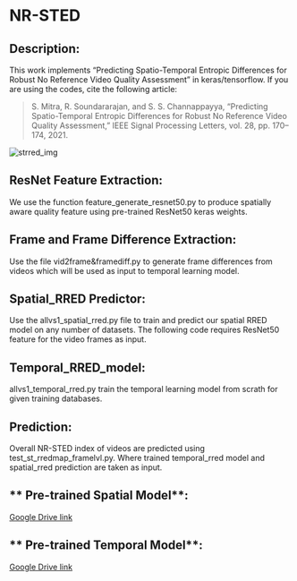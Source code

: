 # NR-STED
## Description:

This work implements “Predicting Spatio-Temporal Entropic Differences for
Robust No Reference Video Quality Assessment” in keras/tensorflow. If you are using the codes, cite the following article:

>S. Mitra, R. Soundararajan, and S. S. Channappayya, “Predicting Spatio-Temporal Entropic Differences for Robust No Reference Video Quality Assessment,” IEEE Signal Processing Letters, vol. 28, pp. 170–174, 2021.
 
![strred_img](https://user-images.githubusercontent.com/35575223/130897322-aa60817a-0134-4f40-82f4-e0b9bc373256.png)

## **ResNet Feature Extraction**:
We use the function feature_generate_resnet50.py to produce spatially aware quality feature using pre-trained ResNet50 keras weights.

## **Frame and Frame Difference Extraction**: 
Use the file vid2frame&framediff.py to generate frame differences from videos which will be used as input to temporal learning model.

## **Spatial_RRED Predictor**:
Use the allvs1_spatial_rred.py file to train and predict our spatial RRED model on any number of datasets. The following code requires ResNet50 feature for the video frames as input.

## **Temporal_RRED_model**: 
allvs1_temporal_rred.py train the temporal learning model from scrath for given training databases.

## **Prediction**:
Overall NR-STED index of videos are predicted using test_st_rredmap_framelvl.py. Where trained temporal_rred model and spatial_rred prediction are taken as input.

## ** Pre-trained Spatial Model**:
[Google Drive link](https://drive.google.com/file/d/1nssTD1MwD-C9JZavjfZ68fDhqXvKqP66/view?usp=sharing)

## ** Pre-trained Temporal Model**:
[Google Drive link](https://drive.google.com/file/d/1xK0hoyIzylk9MUd2p2J1ITZ1kUUIo4Xt/view?usp=sharing)
